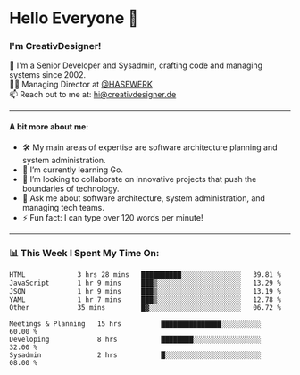 # Hello Everyone 👋

### I'm CreativDesigner!

🔭 I'm a Senior Developer and Sysadmin, crafting code and managing systems since 2002.  
👨‍💼 Managing Director at [@HASEWERK](https://github.com/HASEWERK)  
📫 Reach out to me at: [hi@creativdesigner.de](mailto:hi@creativdesigner.de)  

---

#### A bit more about me:

- 🛠 My main areas of expertise are software architecture planning and system administration.
- 🌱 I’m currently learning Go.
- 👯 I’m looking to collaborate on innovative projects that push the boundaries of technology.
- 💬 Ask me about software architecture, system administration, and managing tech teams.
- ⚡ Fun fact: I can type over 120 words per minute!  

---

### 📊 **This Week I Spent My Time On:**

<!--START_SECTION:waka-->

```txt
HTML             3 hrs 28 mins   ██████████░░░░░░░░░░░░░░░   39.81 %
JavaScript       1 hr 9 mins     ███▒░░░░░░░░░░░░░░░░░░░░░   13.29 %
JSON             1 hr 9 mins     ███▒░░░░░░░░░░░░░░░░░░░░░   13.19 %
YAML             1 hr 7 mins     ███▒░░░░░░░░░░░░░░░░░░░░░   12.78 %
Other            35 mins         █▓░░░░░░░░░░░░░░░░░░░░░░░   06.72 %
```

<!--END_SECTION:waka-->

```text
Meetings & Planning   15 hrs          ███████████████░░░░░░░░░░   60.00 % 
Developing            8 hrs           ████████░░░░░░░░░░░░░░░░░   32.00 % 
Sysadmin              2 hrs           █░░░░░░░░░░░░░░░░░░░░░░░░   08.00 %


